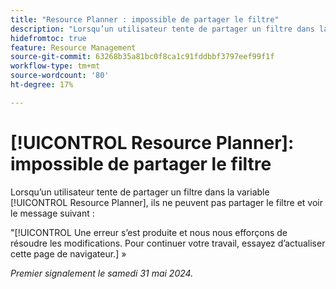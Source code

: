 ```yaml
---
title: "Resource Planner : impossible de partager le filtre"
description: "Lorsqu’un utilisateur tente de partager un filtre dans la variable [!UICONTROL Resource Planner], ils ne peuvent pas partager le filtre et affichent un message d’erreur."
hidefromtoc: true
feature: Resource Management
source-git-commit: 63268b35a81bc0f8ca1c91fddbbf3797eef99f1f
workflow-type: tm+mt
source-wordcount: '80'
ht-degree: 17%

---
```



# [!UICONTROL Resource Planner]: impossible de partager le filtre

Lorsqu’un utilisateur tente de partager un filtre dans la variable [!UICONTROL Resource Planner], ils ne peuvent pas partager le filtre et voir le message suivant :

&quot;[!UICONTROL Une erreur s’est produite et nous nous efforçons de résoudre les modifications. Pour continuer votre travail, essayez d’actualiser cette page de navigateur.] »

_Premier signalement le samedi 31 mai 2024._
